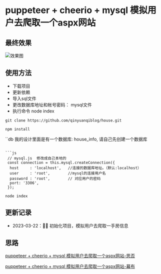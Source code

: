 # puppeteer + cheerio + mysql 模拟用户去爬取一个aspx网站

## 最终效果

![效果图](https://api2.mubu.com/v3/document_image/f6962e12-283b-47e8-831d-b29ea553c618-2331693.jpg)


## 使用方法

- 下载项目
- 更新依赖
- 导入sql文件
- 更改数据库地址和帐号密码： mysql文件
- 执行命令  node index

```shell
git clone https://github.com/qinyuanqiblog/house.git
```

```shell
npm install
```

``db
我的设计里面是有一个数据库: house_info, 请自己先创建一个数据库
```

```js
 // mysql.js  修改成自己本地的
 const connection = this.mysql.createConnection({
  host     : 'localhost',	//连接的数据库地址。（默认:localhost）
  user     : 'root',		//mysql的连接用户名
  password : 'root',		// 对应用户的密码
  port: '3306',
 });
```


```shell
node index
```

## 更新记录

* 2023-03-22：🎉🎉 初始化项目，模拟用户去爬取一手房信息

## 思路

[puppeteer + cheerio + mysql 模拟用户去爬取一个aspx网站-思否](https://segmentfault.com/a/1190000043572279)

[puppeteer + cheerio + mysql 模拟用户去爬取一个aspx网站-幕布](https://www.mubucm.com/doc/79m-i0n46rt)